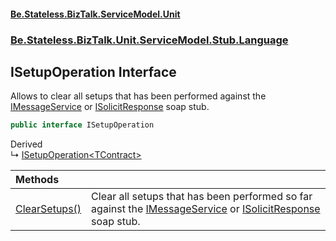 #### [Be.Stateless.BizTalk.ServiceModel.Unit](README.md 'README')
### [Be.Stateless.BizTalk.Unit.ServiceModel.Stub.Language](Be.Stateless.BizTalk.Unit.ServiceModel.Stub.Language.md 'Be.Stateless.BizTalk.Unit.ServiceModel.Stub.Language')

## ISetupOperation Interface

Allows to clear all setups that has been performed against the [IMessageService](IMessageService.md 'Be.Stateless.BizTalk.Unit.ServiceModel.Channels.IMessageService') or [ISolicitResponse](ISolicitResponse.md 'Be.Stateless.BizTalk.Unit.ServiceModel.Stub.ISolicitResponse') soap stub.

```csharp
public interface ISetupOperation
```

Derived  
&#8627; [ISetupOperation&lt;TContract&gt;](ISetupOperation_TContract_.md 'Be.Stateless.BizTalk.Unit.ServiceModel.Stub.Language.ISetupOperation<TContract>')

| Methods | |
| :--- | :--- |
| [ClearSetups()](ISetupOperation.ClearSetups().md 'Be.Stateless.BizTalk.Unit.ServiceModel.Stub.Language.ISetupOperation.ClearSetups()') | Clear all setups that has been performed so far against the [IMessageService](IMessageService.md 'Be.Stateless.BizTalk.Unit.ServiceModel.Channels.IMessageService') or [ISolicitResponse](ISolicitResponse.md 'Be.Stateless.BizTalk.Unit.ServiceModel.Stub.ISolicitResponse') soap stub. |
